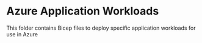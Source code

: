 # Azure Application Workloads

This folder contains Bicep files to deploy specific application workloads for use in Azure
